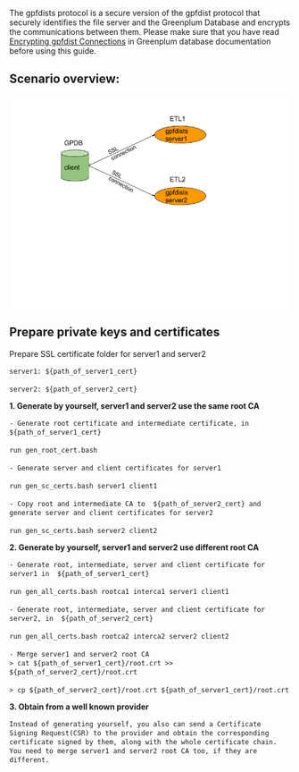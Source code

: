 The gpfdists protocol is a secure version of the gpfdist protocol that securely identifies the file server and the Greenplum Database and encrypts the communications between them.
Please make sure that you have read [Encrypting gpfdist Connections](http://docs.greenplum.org/6-4/security-guide/topics/Encryption.html#gpfdist_connections) in Greenplum database documentation before using this guide.

## Scenario overview:

![alt text](multiple_CA_scenario.png)

## Prepare private keys and certificates

Prepare SSL certificate folder for server1 and server2

	server1: ${path_of_server1_cert}

	server2: ${path_of_server2_cert}

**1. Generate by yourself, server1 and server2 use the same root CA**

    - Generate root certificate and intermediate certificate, in ${path_of_server1_cert}
    
    run gen_root_cert.bash

    - Generate server and client certificates for server1
    
    run gen_sc_certs.bash server1 client1

    - Copy root and intermediate CA to  ${path_of_server2_cert} and generate server and client certificates for server2
    
    run gen_sc_certs.bash server2 client2

**2. Generate by yourself, server1 and server2 use different root CA**

    - Generate root, intermediate, server and client certificate for server1 in  ${path_of_server1_cert}
    
    run gen_all_certs.bash rootca1 interca1 server1 client1

    - Generate root, intermediate, server and client certificate for server2, in  ${path_of_server2_cert}
    
    run gen_all_certs.bash rootca2 interca2 server2 client2

    - Merge server1 and server2 root CA
    > cat ${path_of_server1_cert}/root.crt >> ${path_of_server2_cert}/root.crt

    > cp ${path_of_server2_cert}/root.crt ${path_of_server1_cert}/root.crt

**3. Obtain from a well known provider**

    Instead of generating yourself, you also can send a Certificate Signing Request(CSR) to the provider and obtain the corresponding certificate signed by them, along with the whole certificate chain. 
	You need to merge server1 and server2 root CA too, if they are different.




